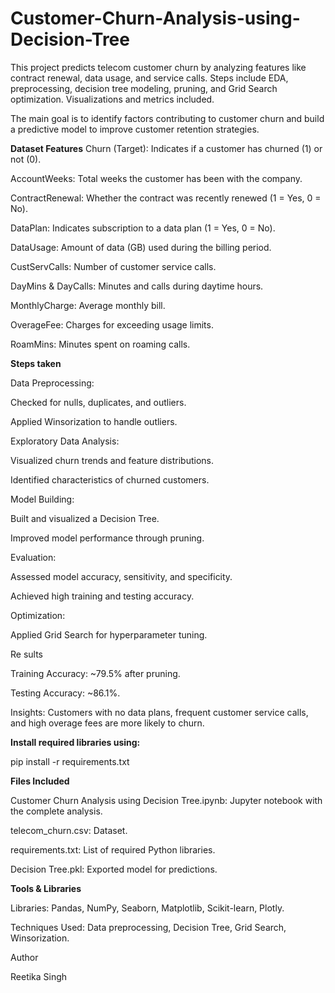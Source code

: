 # Customer-Churn-Analysis-using-Decision-Tree
This project predicts telecom customer churn by analyzing features like contract renewal, data usage, and service calls. Steps include EDA, preprocessing, decision tree modeling, pruning, and Grid Search optimization. Visualizations and metrics included.

The main goal is to identify factors contributing to customer churn and build a predictive model to improve customer retention strategies.


**Dataset Features**
Churn (Target): Indicates if a customer has churned (1) or not (0).

AccountWeeks: Total weeks the customer has been with the company.

ContractRenewal: Whether the contract was recently renewed (1 = Yes, 0 = No).

DataPlan: Indicates subscription to a data plan (1 = Yes, 0 = No).

DataUsage: Amount of data (GB) used during the billing period.

CustServCalls: Number of customer service calls.

DayMins & DayCalls: Minutes and calls during daytime hours.

MonthlyCharge: Average monthly bill.

OverageFee: Charges for exceeding usage limits.

RoamMins: Minutes spent on roaming calls.





**Steps taken**

Data Preprocessing:

Checked for nulls, duplicates, and outliers.

Applied Winsorization to handle outliers.



Exploratory Data Analysis:

Visualized churn trends and feature distributions.

Identified characteristics of churned customers.



Model Building:

Built and visualized a Decision Tree.

Improved model performance through pruning.



Evaluation:

Assessed model accuracy, sensitivity, and specificity.

Achieved high training and testing accuracy.



Optimization:

Applied Grid Search for hyperparameter tuning.

  
Re sults

Training Accuracy: ~79.5% after pruning.

Testing Accuracy: ~86.1%.



Insights: Customers with no data plans, frequent customer service calls, and high overage fees are more likely to churn.





**Install required libraries using:**

pip install -r requirements.txt





**Files Included**

Customer Churn Analysis using Decision Tree.ipynb: Jupyter notebook with the complete analysis.

telecom_churn.csv: Dataset.

requirements.txt: List of required Python libraries.

Decision Tree.pkl: Exported model for predictions.



**Tools & Libraries**

Libraries: Pandas, NumPy, Seaborn, Matplotlib, Scikit-learn, Plotly.

Techniques Used: Data preprocessing, Decision Tree, Grid Search, Winsorization.





Author

Reetika Singh
